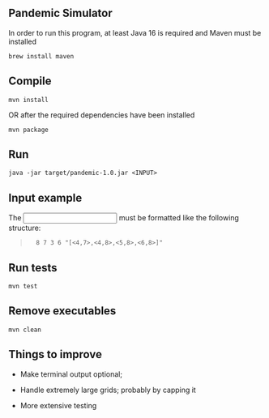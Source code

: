 ## Pandemic Simulator

In order to run this program, at least Java 16 is required and Maven must be installed

	brew install maven

## Compile

	mvn install 
OR after the required dependencies have been installed

	mvn package 

## Run

	java -jar target/pandemic-1.0.jar <INPUT>
	
## Input example

The **<INPUT>** must be formatted like the following structure:

>		8 7 3 6 "[<4,7>,<4,8>,<5,8>,<6,8>]"


## Run tests

	mvn test

## Remove executables

	mvn clean




## Things to improve

* Make terminal output optional;
	
* Handle extremely large grids; probably by capping it
	
* More extensive testing
